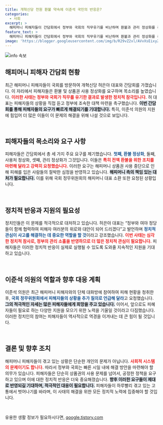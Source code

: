 ```yaml
---
title: 개혁신당 전원 환불 약속에 이준석 국민의 반응은?
categories:
  - 사회
excerpt: >
  해피머니 피해자들이 간담회에서 정부와 국회의 직무유기를 비난하며 환불과 관리 정상화를 촉구했습니다. 개혁신당 허은아 대표는 적극 지원하겠다고 밝혔으며, 피해 보상을 위한 구체적인 조치를 요구했습니다.
feature_text: >
  해피머니 피해자들이 간담회에서 정부와 국회의 직무유기를 비난하며 환불과 관리 정상화를 촉구했습니다. 개혁신당 허은아 대표는 적극 지원하겠다고 밝혔으며, 피해 보상을 위한 구체적인 조치를 요구했습니다.
image: 'https://blogger.googleusercontent.com/img/b/R29vZ2xl/AVvXsEixyZcFfHzMRdzZMjFBmAUKJYCLCGyLL1o632UiGVXcaFdKo_bkvkuCioo0uUKlGfBVcT3P84aROyZIXSBEx3Aw5nCQ3pTgDom1WDC4m8eifvWiAmWEEVb4x6G_l8C0QH225ldMjyaFvpxGEBGNO37VmDTDMHGhJPq73UglMfDca1-0aw/s1600/blogspot.png'
---
```


<p><img src="https://blogger.googleusercontent.com/img/b/R29vZ2xl/AVvXsEixyZcFfHzMRdzZMjFBmAUKJYCLCGyLL1o632UiGVXcaFdKo_bkvkuCioo0uUKlGfBVcT3P84aROyZIXSBEx3Aw5nCQ3pTgDom1WDC4m8eifvWiAmWEEVb4x6G_l8C0QH225ldMjyaFvpxGEBGNO37VmDTDMHGhJPq73UglMfDca1-0aw/s1600/blogspot.png" alt="info 속보" /></p>

<h2 data-ke-size="size26">해피머니 피해자 간담회 현황</h2>

<p data-ke-size="size16">최근 해피머니 피해자들이 국회를 방문하여 개혁신당 허은아 대표와 간담회를 가졌습니다. 이 자리에서 피해자들은 환불 및 상품권 사용 정상화를 요구하며 목소리를 높였습니다. <b><span style="color: #ee2323;">이러한 사태는 정부와 국회가 직무를 유기한 결과로 발생한 정치적 참극입니다.</span></b> 허 대표는 피해자들의 상황을 직접 듣고 정부에 조속한 대책 마련을 촉구했습니다. <b><span style="background-color: #21538527;">이번 간담회를 통해 피해자들의 요구가 빠르게 해결되기를 기대합니다.</span></b> 특히, 이준석 의원의 지원에 힘입어 더 많은 이들이 이 문제의 해결을 위해 나설 것으로 보입니다.</p>

<p data-ke-size="size16">&nbsp;</p>

<h2 data-ke-size="size26">피해자들의 목소리와 요구 사항</h2>

<p data-ke-size="size16">피해자들은 간담회에서 총 세 가지 주요 요구를 제기했습니다. <b><span style="color: #1a5490;">첫째, 환불 정상화</span></b>, 둘째, 사용처 정상화, 셋째, 관리 정상화가 그것입니다. 이들은 <b><span style="color: #ee2323;">특히 전액 환불을 위한 조치를 마련해 달라고 강력히 요청했습니다.</span></b> 이러한 요구는 해피머니 상품권 사용 중단으로 인해 피해를 입은 사람들의 절박한 심정을 반영하고 있습니다. <b><span style="background-color: #21538527;">해피머니 측의 책임 있는 대처가 필요합니다.</span></b> 이를 위해 국회 정무위원회의 해피머니 대표 소환 또한 요청된 상황입니다.</p>

<p data-ke-size="size16">&nbsp;</p>

<h2 data-ke-size="size26">정치적 반응과 지원의 필요성</h2>

<p data-ke-size="size16">정치인들은 이 문제를 적극적으로 대처하고 있습니다. 허은아 대표는 “정부와 여야 정당들이 함께 협력하여 피해자 여러분의 위로와 대안이 되어 드리겠다”고 발언하며 <b><span style="color: #1a5490;">정치적 관심이 사고를 해결하는 데 중요한 역할을 할 것</span></b>이라고 강조했습니다. <b><span style="color: #ee2323;">이번 사태는 심각한 정치적 참사로, 정부의 관리 소홀을 반영하므로 더 많은 정치적 관심이 필요합니다.</span></b> 피해자들은 이러한 정치적 반응이 실제로 실행될 수 있도록 도와줄 지속적인 지원을 기대하고 있습니다.</p>

<p data-ke-size="size16">&nbsp;</p>

<h2 data-ke-size="size26">이준석 의원의 역할과 향후 대응 계획</h2>

<p data-ke-size="size16">이준석 의원은 최근 해피머니 피해자와의 단체 대화방에 참여하여 피해 현황을 청취한 후, <b><span style="color: #1a5490;">국회 정무위원회에서 피해자들의 상황을 추가 질의로 언급해 달라</span></b>고 요청했습니다. <b><span style="background-color: #21538527;">그의 적극적인 자세는 많은 피해자들에게 희망을 주고 있습니다.</span></b> 이어서, 앞으로도 피혜자들이 필요로 하는 다양한 지원을 모으기 위한 노력을 기울일 것이라고 다짐했습니다. 이러한 정치인의 참여는 피해자들이 역사적으로 역경을 이겨내는 데 큰 힘이 될 것입니다.</p>

<p data-ke-size="size16">&nbsp;</p>

<h2 data-ke-size="size26">결론 및 향후 조치</h2>

<p data-ke-size="size16">해피머니 피해자들이 겪고 있는 상황은 단순한 개인의 문제가 아닙니다. <b><span style="color: #ee2323;">사회적 시스템의 문제이기도 합니다.</span></b> 따라서 정부와 국회는 빠른 시일 내에 해결 방안을 마련해야 할 의무가 있습니다. 피해자들은 단순히 상품권의 사용 문제를 넘어서, 공정한 정책을 요구하고 있으며 이에 대한 정치적 반응은 더욱 중요해졌습니다. <b><span style="background-color: #21538527;">향후 이러한 요구들이 제대로 반영되길 기대하며, 적극적인 대응이 필요합니다.</span></b> 피해자들이 하루빨리 겪고 있는 고통에서 벗어나기를  바라며, 이 사태의 해결을 위한 모든 정치적 노력에 집중해야 할 것입니다.</p>

<p data-ke-size="size16">&nbsp;</p>
유용한 생활 정보가 필요하시다면, <a href="https://qoogle.tistory.com" rel="dofollow">qoogle.tistory.com</a>



